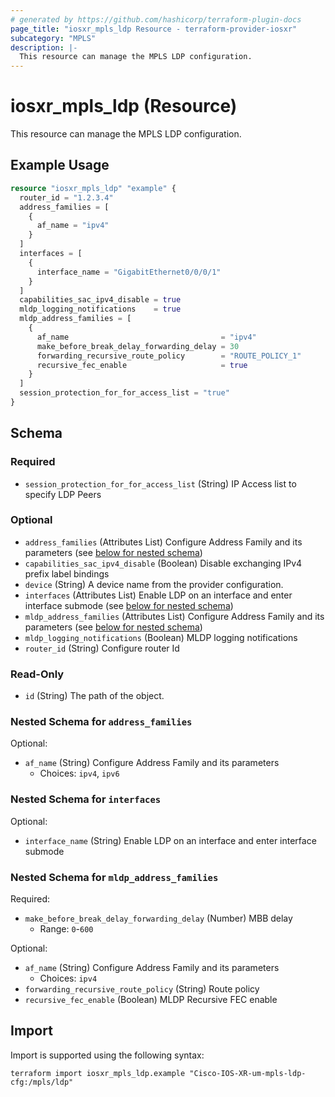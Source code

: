 ```yaml
---
# generated by https://github.com/hashicorp/terraform-plugin-docs
page_title: "iosxr_mpls_ldp Resource - terraform-provider-iosxr"
subcategory: "MPLS"
description: |-
  This resource can manage the MPLS LDP configuration.
---
```


# iosxr_mpls_ldp (Resource)

This resource can manage the MPLS LDP configuration.

## Example Usage

```terraform
resource "iosxr_mpls_ldp" "example" {
  router_id = "1.2.3.4"
  address_families = [
    {
      af_name = "ipv4"
    }
  ]
  interfaces = [
    {
      interface_name = "GigabitEthernet0/0/0/1"
    }
  ]
  capabilities_sac_ipv4_disable = true
  mldp_logging_notifications    = true
  mldp_address_families = [
    {
      af_name                                  = "ipv4"
      make_before_break_delay_forwarding_delay = 30
      forwarding_recursive_route_policy        = "ROUTE_POLICY_1"
      recursive_fec_enable                     = true
    }
  ]
  session_protection_for_for_access_list = "true"
}
```

<!-- schema generated by tfplugindocs -->
## Schema

### Required

- `session_protection_for_for_access_list` (String) IP Access list to specify LDP Peers

### Optional

- `address_families` (Attributes List) Configure Address Family and its parameters (see [below for nested schema](#nestedatt--address_families))
- `capabilities_sac_ipv4_disable` (Boolean) Disable exchanging IPv4 prefix label bindings
- `device` (String) A device name from the provider configuration.
- `interfaces` (Attributes List) Enable LDP on an interface and enter interface submode (see [below for nested schema](#nestedatt--interfaces))
- `mldp_address_families` (Attributes List) Configure Address Family and its parameters (see [below for nested schema](#nestedatt--mldp_address_families))
- `mldp_logging_notifications` (Boolean) MLDP logging notifications
- `router_id` (String) Configure router Id

### Read-Only

- `id` (String) The path of the object.

<a id="nestedatt--address_families"></a>
### Nested Schema for `address_families`

Optional:

- `af_name` (String) Configure Address Family and its parameters
  - Choices: `ipv4`, `ipv6`


<a id="nestedatt--interfaces"></a>
### Nested Schema for `interfaces`

Optional:

- `interface_name` (String) Enable LDP on an interface and enter interface submode


<a id="nestedatt--mldp_address_families"></a>
### Nested Schema for `mldp_address_families`

Required:

- `make_before_break_delay_forwarding_delay` (Number) MBB delay
  - Range: `0`-`600`

Optional:

- `af_name` (String) Configure Address Family and its parameters
  - Choices: `ipv4`
- `forwarding_recursive_route_policy` (String) Route policy
- `recursive_fec_enable` (Boolean) MLDP Recursive FEC enable

## Import

Import is supported using the following syntax:

```shell
terraform import iosxr_mpls_ldp.example "Cisco-IOS-XR-um-mpls-ldp-cfg:/mpls/ldp"
```
